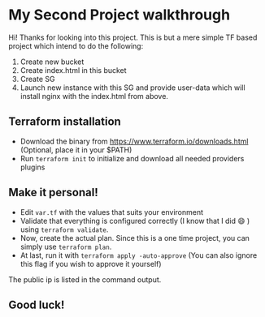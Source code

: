 # My Second Project walkthrough

Hi! Thanks for looking into this project. This is but a mere simple TF based project which intend to do the following:
1. Create new bucket
2. Create index.html in this bucket
3. Create SG
4. Launch new instance with this SG and provide user-data which will install nginx with the index.html from above.

## Terraform installation

* Download the binary from https://www.terraform.io/downloads.html (Optional, place it in your $PATH)
* Run `terraform init` to initialize and download all needed providers plugins

## Make it personal!
* Edit `var.tf` with the values that suits your environment
* Validate that everything is configured correctly (I know that I did :smile: ) using `terraform validate`.
* Now, create the actual plan. Since this is a one time project, you can simply use `terraform plan`.
* At last, run it with `terraform apply -auto-approve` (You can also ignore this flag if you wish to approve it yourself)

The public ip is listed in the command output. 

## Good luck!
